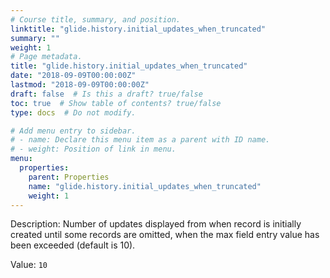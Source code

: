 ```yaml
---
# Course title, summary, and position.
linktitle: "glide.history.initial_updates_when_truncated"
summary: ""
weight: 1
# Page metadata.
title: "glide.history.initial_updates_when_truncated"
date: "2018-09-09T00:00:00Z"
lastmod: "2018-09-09T00:00:00Z"
draft: false  # Is this a draft? true/false
toc: true  # Show table of contents? true/false
type: docs  # Do not modify.

# Add menu entry to sidebar.
# - name: Declare this menu item as a parent with ID name.
# - weight: Position of link in menu.
menu:
  properties:
    parent: Properties
    name: "glide.history.initial_updates_when_truncated"
    weight: 1
---
```


Description: Number of updates displayed from when record is initially created until some records are omitted, when the max field entry value has been exceeded (default is 10).


Value: `10`